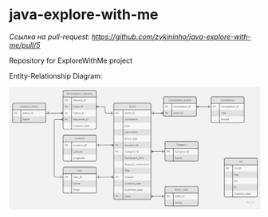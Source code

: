 # java-explore-with-me

_Ссылка на pull-request: https://github.com/zykininho/java-explore-with-me/pull/5_

Repository for ExploreWithMe project

Entity-Relationship Diagram:

![](https://github.com/zykininho/java-explore-with-me/blob/main/ExploreWithMe.jpg)